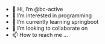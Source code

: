 - 👋 Hi, I’m @bc-active
- 👀 I’m interested in programming
- 🌱 I’m currently learning springboot
- 💞️ I’m looking to collaborate on 
- 📫 How to reach me ...

<!---
bc-active/bc-active is a ✨ special ✨ repository because its `README.md` (this file) appears on your GitHub profile.
You can click the Preview link to take a look at your changes.
--->

